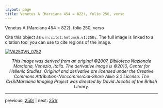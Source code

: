 ```yaml
---
layout: page
title: Venetus A (Marciana 454 = 822), folio 250, verso
---
```


Venetus A (Marciana 454 = 822), folio 250, verso

Cite this object as `urn:cite2:hmt:msA.v1:250v`.  The full image is linked to a citation tool you can use to cite regions of the image.

[![VA250VN_0752](http://www.homermultitext.org/iipsrv?IIIF=/project/homer/pyramidal/deepzoom/hmt/vaimg/2017a/VA250VN_0752.tif/full/800,/0/default.jpg)](http://www.homermultitext.org/ict2/?urn=urn:cite2:hmt:vaimg.2017a:VA250VN_0752) 

<p style="text-align: center; font-style: italic;">This image was derived from an original ©2007, Biblioteca Nazionale Marciana, Venezia, Italia. The derivative image is ©2010, Center for Hellenic Studies. Original and derivative are licensed under the Creative Commons Attribution-Noncommercial-Share Alike 3.0 License. The CHS/Marciana Imaging Project was directed by David Jacobs of the British Library.</p>

---

previous: [250r](../250r/) | next: [251r](../251r/)